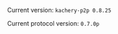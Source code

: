 <!-- This file was automatically generated by jinjaroot. Do not edit directly. -->
Current version: `kachery-p2p 0.8.25`

Current protocol version: `0.7.0p`